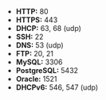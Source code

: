 - __HTTP:__ 80
- __HTTPS:__ 443
- __DHCP:__ 63, 68 (udp)
- __SSH:__ 22
- __DNS:__ 53 (udp)
- __FTP:__ 20, 21
- __MySQL:__ 3306
- __PostgreSQL:__ 5432
- __Oracle:__ 1521
- __DHCPv6:__ 546, 547 (udp)